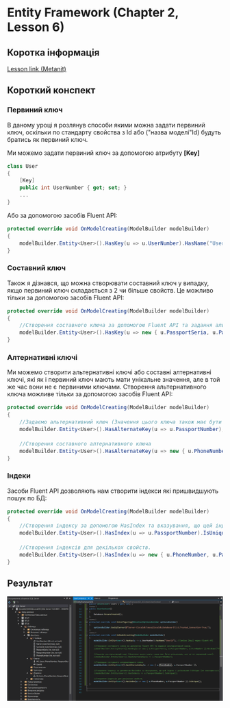 # Entity Framework (Chapter 2, Lesson 6)

## Коротка інформація
[Lesson link (Metanit)](https://metanit.com/sharp/entityframeworkcore/2.7.php)

## Короткий конспект

### Первиний ключ
В даному уроці я розлянув способи якими можна задати первиний ключ, оскільки по стандарту свойства з Id або ("назва моделі"Id) будуть братись як первиний ключ.

Ми можемо задати первиний ключ за допомогою атрибуту **[Key]**
```csharp
class User
{
    [Key]
    public int UserNumber { get; set; }
    ...
}
```
Aбо за допомогою засобів Fluent API:
```csharp
protected override void OnModelCreating(ModelBuilder modelBuilder)
{
    modelBuilder.Entity<User>().HasKey(u => u.UserNumber).HasName("UserId"); //HasKey - заміна [Key] через Fluent API. HasName - альтернативна назва ключа
}
```

### Составний ключ
Також я дізнався, що можна створювати составний ключ у випадку, якщо первиний ключ складається з 2 чи більше свойств. Це можливо тільки за допомогою засобів Fluent API:
```csharp
protected override void OnModelCreating(ModelBuilder modelBuilder)
{
    //Створення составного ключа за допомогою Fluent API та задання альтернативної назив.
    modelBuilder.Entity<User>().HasKey(u => new { u.PassportSeria, u.PassportNumber, u.UserNumber }).HasName("UserId");
}
```
### Алтернативні ключі
Ми можемо створити альтернативні ключі або составні алтернативні ключі, які як і первиний ключ мають мати унікальне значення, але в той же час вони не є первиними ключами.
Створення альтернативного ключа можливе тільки за допомогою засобів Fluent API:
```csharp
protected override void OnModelCreating(ModelBuilder modelBuilder)
{
    //Задаємо альтернативний ключ (Значення цього ключа також має бути унікальним, але це не первинний ключ).
    modelBuilder.Entity<User>().HasAlternateKey(u => u.PassportNumber);

    //Створення составного алтернативного ключа
    modelBuilder.Entity<User>().HasAlternateKey(u => new { u.PhoneNumber, u.PassportNumber });
}
```
### Індеки
Засоби Fluent API дозволяють нам створити індекси які пришвидшують пошук по БД:
```csharp
protected override void OnModelCreating(ModelBuilder modelBuilder)
{
    //Створення індексу за допомогою HasIndex та вказування, що цей індекс є унікальним IsUnique (не повторюється)
    modelBuilder.Entity<User>().HasIndex(u => u.PassportNumber).IsUnique();

    //Створення індексів для декількох свойств.
    modelBuilder.Entity<User>().HasIndex(u => new { u.PhoneNumber, u.PassportNumber }).IsUnique();
}
```

## Результат
![alt text](https://github.com/rochoMonsta/Entity-Framework-Core/blob/master/Chapter%202/EntityFramework2.6/EntityFramework2.6(result).PNG)

